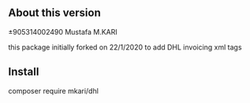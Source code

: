 

## About this version 

±905314002490
Mustafa M.KARI 

this package initially forked on 22/1/2020  to add DHL invoicing xml tags


## Install 
composer require mkari/dhl

